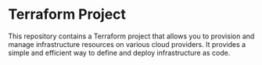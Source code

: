 # Terraform Project

This repository contains a Terraform project that allows you to provision and manage infrastructure resources on various cloud providers. It provides a simple and efficient way to define and deploy infrastructure as code.

